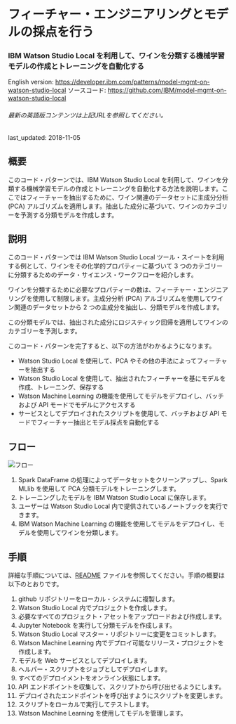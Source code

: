 # フィーチャー・エンジニアリングとモデルの採点を行う

### IBM Watson Studio Local を利用して、ワインを分類する機械学習モデルの作成とトレーニングを自動化する

English version: https://developer.ibm.com/patterns/model-mgmt-on-watson-studio-local
  ソースコード: https://github.com/IBM/model-mgmt-on-watson-studio-local

###### 最新の英語版コンテンツは上記URLを参照してください。
last_updated: 2018-11-05

 
## 概要

このコード・パターンでは、IBM Watson Studio Local を利用して、ワインを分類する機械学習モデルの作成とトレーニングを自動化する方法を説明します。ここではフィーチャーを抽出するために、ワイン関連のデータセットに主成分分析 (PCA) アルゴリズムを適用します。抽出した成分に基づいて、ワインのカテゴリーを予測する分類モデルを作成します。

## 説明

このコード・パターンでは IBM Watson Studio Local ツール・スイートを利用する例として、ワインをその化学的プロパティーに基づいて 3 つのカテゴリーに分類するためのデータ・サイエンス・ワークフローを紹介します。

ワインを分類するために必要なプロパティーの数は、フィーチャー・エンジニアリングを使用して制限します。主成分分析 (PCA) アルゴリズムを使用してワイン関連のデータセットから 2 つの主成分を抽出し、分類モデルを作成します。

この分類モデルでは、抽出された成分にロジスティック回帰を適用してワインのカテゴリーを予測します。

このコード・パターンを完了すると、以下の方法がわかるようになります。

* Watson Studio Local を使用して、PCA やその他の手法によってフィーチャーを抽出する
* Watson Studio Local を使用して、抽出されたフィーチャーを基にモデルを作成、トレーニング、保存する
* Watson Machine Learning の機能を使用してモデルをデプロイし、バッチおよび API モードでモデルにアクセスする
* サービスとしてデプロイされたスクリプトを使用して、バッチおよび API モードでフィーチャー抽出とモデル採点を自動化する

## フロー

![フロー](../../images/watson_studio_local.png)

1. Spark DataFrame の処理によってデータセットをクリーンアップし、Spark MLlib を使用して PCA 分類モデルをトレーニングします。
1. トレーニングしたモデルを IBM Watson Studio Local に保存します。
1. ユーザーは Watson Studio Local 内で提供されているノートブックを実行できます。
1. IBM Watson Machine Learning の機能を使用してモデルをデプロイし、モデルを使用してワインを分類します。

## 手順

詳細な手順については、[README](https://github.com/IBM/model-mgmt-on-watson-studio-local/blob/master/README.md) ファイルを参照してください。手順の概要は以下のとおりです。

1. github リポジトリーをローカル・システムに複製します。
1. Watson Studio Local 内でプロジェクトを作成します。
1. 必要なすべてのプロジェクト・アセットをアップロードおよび作成します。
1. Jupyter Notebook を実行して分類モデルを作成します。
1. Watson Studio Local マスター・リポジトリーに変更をコミットします。
1. Watson Machine Learning 内でデプロイ可能なリリース・プロジェクトを作成します。
1. モデルを Web サービスとしてデプロイします。
1. ヘルパー・スクリプトをジョブとしてデプロイします。
1. すべてのデプロイメントをオンライン状態にします。
1. API エンドポイントを収集して、スクリプトから呼び出せるようにします。
1. デプロイされたエンドポイントを呼び出すようにスクリプトを変更します。
1. スクリプトをローカルで実行してテストします。
1. Watson Machine Learning を使用してモデルを管理します。

